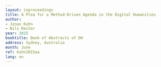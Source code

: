 ```yaml
---
layout: inproceedings
title: A Plea for a Method-Driven Agenda in the Digital Humanities
author:
- Jonas Kuhn
- Nils Reiter
year: 2015
booktitle: Book of Abstracts of DH
address: Sydney, Australia
month: June
ref: Kuhn2015aa
lang: en
---
```

